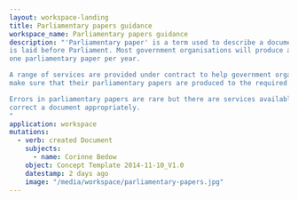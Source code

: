 ```yaml
---
layout: workspace-landing
title: Parliamentary papers guidance
workspace_name: Parliamentary papers guidance
description: "'Parliamentary paper' is a term used to describe a document which
is laid before Parliament. Most government organisations will produce at least
one parliamentary paper per year.

A range of services are provided under contract to help government organisations
make sure that their parliamentary papers are produced to the required standard.

Errors in parliamentary papers are rare but there are services available to help
correct a document appropriately.
"
application: workspace
mutations:
  - verb: created Document
    subjects:
      - name: Corinne Bedow
    object: Concept Template 2014-11-10_V1.0
    datestamp: 2 days ago
    image: "/media/workspace/parliamentary-papers.jpg"
---
```


